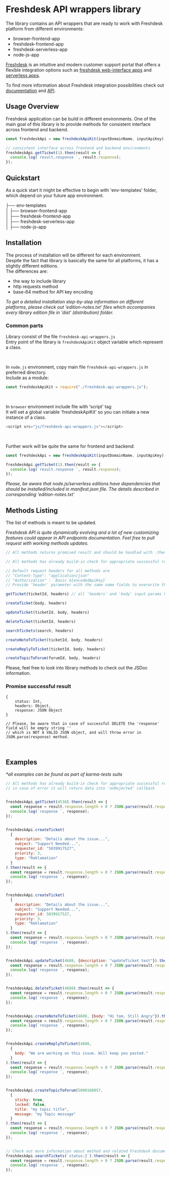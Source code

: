 
# Freshdesk API wrappers library

The library contains an API wrappers that are ready to work with Freshdesk platform from different environments:

* browser-frontend-app
* freshdesk-frontend-app
* freshdesk-serverless-app
* node-js-app

[Freshdesk](https://freshdesk.com/) is an intuitive and modern customer support portal that offers a flexible integration options such as [freshdesk web-interface apps](https://developers.freshdesk.com/v2/docs/your-first-app/) and [serverless apps](https://developers.freshdesk.com/v2/docs/your-first-serverless-app/).

To find more information about Freshdesk integration possibilities check out [documentation](https://developers.freshdesk.com/v2/docs/quick-start/) and [API](https://developers.freshdesk.com/api/).

## Usage Overview
Freshdesk application can be build in different environments.
One of the main goal of this library is to provide methods for consistent interface across frontend and backend.

```javascript
const freshdeskApi = new freshdeskApiKit(inputDomainName, inputApiKey);

// consistent interface across frontend and backend environments
freshdeskApi.getTicket(1).then(result => {
  console.log(`result.response `, result.response);
});
```


## Quickstart
As a quick start it might be effective to begin with 'env-templates' folder, which depend on your future app environment.

├── env-templates  
│   ├── browser-frontend-app  
│   ├── freshdesk-frontend-app  
│   ├── freshdesk-serverless-app  
│   ├── node-js-app  



## Installation
The process of installation will be different for each environment.  
Despite the fact that library is basically the same for all platforms, it has a slightly different editions.  
The differences are:
* the way to include library
* http requests method
* base-64 method for API key encoding

_To get a detailed installation step-by-step information on different platforms, please check out 'edition-notes.txt'
files which accompanies every library edition file in 'dist' (distribution) folder._

### Common parts

Library consist of the file `freshdesk-api-wrappers.js`  
Entry point of the library is `freshdeskApiKit` object variable which represent a class.

&nbsp;

In `node.js` environment, copy main file `freshdesk-api-wrappers.js` in preferred directory.  
Include as a module:  
```javascript
const freshdeskApiKit = require("./freshdesk-api-wrappers.js");
```
&nbsp;

In `browser` environment include file with 'script' tag  
It will set a global variable 'freshdeskApiKit' so you can initiate a new instance of a class.
```javascript
<script src="js/freshdesk-api-wrappers.js"></script>
```
&nbsp;

Further work will be quite the same for frontend and backend:

```javascript
const freshdeskApi = new freshdeskApiKit(inputDomainName, inputApiKey);

freshdeskApi.getTicket(1).then(result => {
  console.log(`result.response `, result.response);
});
```
_Please, be aware that node.js/serverless editions have dependencies that should be installed/included in manifest.json file.
The details described in corresponding 'edition-notes.txt'_

## Methods Listing
The list of methods is meant to be updated.

_Freshdesk API is quite dynamically evolving and a lot of new customizing features could appear in API endpoints documentation.
Feel free to pull request with working methods updates._
&nbsp;

```javascript
// All methods returns promised result and should be handled with .then(onFulfilled, onRejected)

// All methods has already build-in check for appropriate successful response status (e.g. 200)

// Default request headers for all methods are
// "Content-Type": "application/json"
// "Authorization" : `Basic ${encodedApiKey}`
// Provide 'header' parameter with the same name fields to overwrite these.

getTicket(ticketId, headers) // all 'headers' and 'body' input params have default empty values

createTicket(body, headers)

updateTicket(ticketId, body, headers)

deleteTicket(ticketId, headers)

searchTickets(search, headers)

createNoteToTicket(ticketId, body, headers)

createReplyToTicket(ticketId, body, headers)

createTopicToForum(forumId, body, headers)
```
Please, feel free to look into library methods to check out the JSDoc information.

### Promise successful result
```
{
    status: Int,
    headers: Object,
    response: JSON Object
}

// Please, be aware that in case of successful DELETE the 'response' field will be empty string ''
// which is NOT A VALID JSON object, and will throw error in JSON.parse(response) method.

```

&nbsp;
## Examples
_*all examples can be found as part of karma-tests suits_

```javascript
// All methods has already build-in check for appropriate successful response status (e.g. 200)
// in case of error it will return data into 'onRejected' callback


freshdeskApi.getTicket(4538).then(result => {
  const response = result.response.length > 0 ? JSON.parse(result.response) : null;
  console.log(`response `, response);
});


freshdeskApi.createTicket(
  {
    description: "Details about the issue...",
    subject: "Support Needed...",
    requester_id: "5039917527",
    priority: 3,
    type: "Reklamation"
  }
).then(result => {
  const response = result.response.length > 0 ? JSON.parse(result.response) : null;
  console.log(`response `, response);
});


freshdeskApi.createTicket(
  {
    description: "Details about the issue...",
    subject: "Support Needed...",
    requester_id: 5039917527,
    priority: 3,
    type: "Reklamation"
  }
).then(result => {
  const response = result.response.length > 0 ? JSON.parse(result.response) : null;
  console.log(`response `, response);
});


freshdeskApi.updateTicket(4608, {description: "updateTicket test"}).then(result => {
  const response = result.response.length > 0 ? JSON.parse(result.response) : null;
  console.log(`response `, response);
});


freshdeskApi.deleteTicket(4608).then(result => {
  const response = result.response.length > 0 ? JSON.parse(result.response) : null;
  console.log(`response `, response);
});


freshdeskApi.createNoteToTicket(4608, {body: "Hi tom, Still Angry"}).then(result => {
  const response = result.response.length > 0 ? JSON.parse(result.response) : null;
  console.log(`response `, response);
});


freshdeskApi.createReplyToTicket(4608,
  {
    body: "We are working on this issue. Will keep you posted."
  }
).then(result => {
  const response = result.response.length > 0 ? JSON.parse(result.response) : null;
  console.log(`response `, response);
});


freshdeskApi.createTopicToForum(5000168057,
  {
    sticky: true,
    locked: false,
    title: "my topic title",
    message: "my Topic message"
  }
).then(result => {
  const response = result.response.length > 0 ? JSON.parse(result.response) : null;
  console.log(`response `, response);
});


// Check out more information about method and related Freshdesk documentation in the library JSDoc
freshdeskApi.searchTickets(`status:2`).then(result => {
  const response = result.response.length > 0 ? JSON.parse(result.response) : null;
  console.log(`response `, response);
});


```